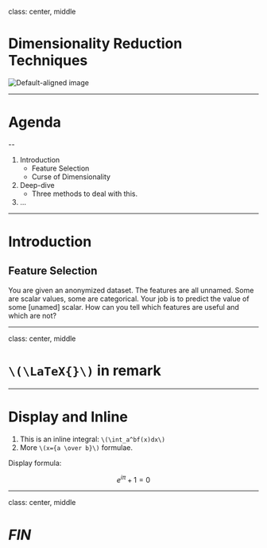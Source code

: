 class: center, middle

# Dimensionality Reduction Techniques

![Default-aligned image](http://scikit-learn.org/stable/_images/plot_digits_pipe_001.png)

---

# Agenda

--

1. Introduction
    - Feature Selection
    - Curse of Dimensionality
2. Deep-dive
    - Three methods to deal with this.
3. ...

---

# Introduction

## Feature Selection

You are given an anonymized dataset. The features are all unnamed. Some are scalar values, some are categorical. Your job is to predict the value of some [unamed] scalar. How can you tell which features are useful and which are not?


---

class: center, middle

# `\(\LaTeX{}\)` in remark

---

# Display and Inline

1. This is an inline integral: `\(\int_a^bf(x)dx\)`
2. More `\(x={a \over b}\)` formulae.

Display formula:

$$e^{i\pi} + 1 = 0$$

---
class: center, middle
# _FIN_
